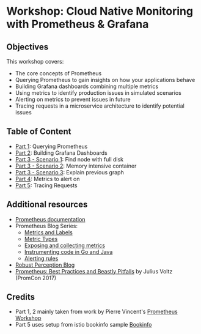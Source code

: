 # Workshop: Cloud Native Monitoring with Prometheus & Grafana

## Objectives

This workshop covers:

- The core concepts of Prometheus
- Querying Prometheus to gain insights on how your applications behave
- Building Grafana dashboards combining multiple metrics
- Using metrics to identify production issues in simulated scenarios
- Alerting on metrics to prevent issues in future
- Tracing requests in a microservice architecture to identify potential issues

## Table of Content

- [Part 1](1-querying-prometheus.md): Querying Prometheus
- [Part 2](2-building-grafana-dashboards.md): Building Grafana Dashboards
- [Part 3 - Scenario 1](3-scenario-1.md): Find node with full disk
- [Part 3 - Scenario 2](3-scenario-2.md): Memory intensive container
- [Part 3 - Scenario 3](3-scenario-3.md): Explain previous graph
- [Part 4](4-alerting.md): Metrics to alert on
- [Part 5](5-tracing.md): Tracing Requests

## Additional resources

- [Prometheus documentation](https://prometheus.io/docs/introduction/overview/)
- Prometheus Blog Series:
    - [Metrics and Labels](https://pierrevincent.github.io/2017/12/prometheus-blog-series-part-1-metrics-and-labels/)
    - [Metric Types](https://pierrevincent.github.io/2017/12/prometheus-blog-series-part-2-metric-types/)
    - [Exposing and collecting metrics](https://pierrevincent.github.io/2017/12/prometheus-blog-series-part-3-exposing-and-collecting-metrics/)
    - [Instrumenting code in Go and Java](https://pierrevincent.github.io/2017/12/prometheus-blog-series-part-4-instrumenting-code-in-go-and-java/)
    - [Alerting rules](https://pierrevincent.github.io/2017/12/prometheus-blog-series-part-5-alerting-rules/)
- [Robust Perception Blog](https://www.robustperception.io/blog/)
- [Prometheus: Best Practices and Beastly Pitfalls](https://www.youtube.com/watch?v=_MNYuTNfTb4)  by Julius Voltz (PromCon 2017)

## Credits
- Part 1, 2 mainly taken from work by Pierre Vincent's [Prometheus Workshop](https://github.com/PierreVincent/prometheus-workshop)
- Part 5 uses setup from istio bookinfo sample [Bookinfo](https://github.com/istio/istio/tree/master/samples)